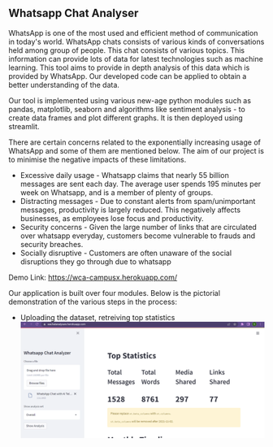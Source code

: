 ## Whatsapp Chat Analyser


WhatsApp is one of the most used and efficient method of communication in today's world. 
WhatsApp chats consists of various kinds of conversations held among group of people. This chat consists of various topics. This information can provide lots of data for latest technologies such as machine learning. 
This tool aims to provide in depth analysis of this data which is provided by WhatsApp. Our developed code can be applied to obtain a better understanding of the data. 

Our tool is implemented using various new-age python modules such as pandas, matplotlib, seaborn and algorithms like sentiment analysis - to create data frames and plot different graphs. It is then deployed using streamlit.

There are certain concerns related to the exponentially increasing usage of WhatsApp and some of them are mentioned below. The aim of our project is to minimise the negative impacts of these limitations.

- Excessive daily usage - Whatsapp claims that nearly 55 billion messages are sent each day. The average user spends 195 minutes per week on Whatsapp, and is a member of plenty of groups.
- Distracting messages - Due to constant alerts from spam/unimportant messages, productivity is largely reduced. This negatively affects businesses, as employees lose focus and productivity.
- Security concerns - Given the large number of links that are circulated over whatsapp everyday, customers become vulnerable to frauds and security breaches. 
- Socially disruptive - Customers are often unaware of the social disruptions they go through due to whatsapp 




Demo Link: https://wca-campusx.herokuapp.com/


Our application is built over four modules. Below is the pictorial demonstration of the various steps in the process:

- Uploading the dataset, retreiving top statistics
![Uploading the dataset](https://github.com/Rusali28/Whatsapp-analyser/blob/main/Images/Top%20Statistics.png)
